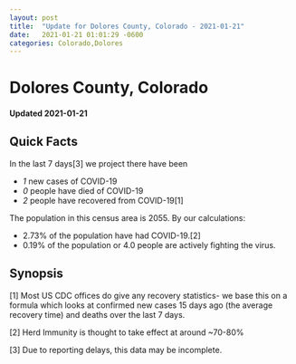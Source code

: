 ```yaml
---
layout: post
title:  "Update for Dolores County, Colorado - 2021-01-21"
date:   2021-01-21 01:01:29 -0600
categories: Colorado,Dolores
---
```


# Dolores County, Colorado
#### Updated 2021-01-21

## Quick Facts

In the last 7 days[3] we project there have been
- *1* new cases of COVID-19
- *0* people have died of COVID-19
- *2* people have recovered from COVID-19[1]

The population in this census area is 2055. By our calculations:
- 2.73% of the population have had COVID-19.[2]
- 0.19% of the population or 4.0 people are actively fighting the virus.

## Synopsis




[1] Most US CDC offices do give any recovery statistics- we base this on a formula which looks at confirmed new cases
15 days ago (the average recovery time) and deaths over the last 7 days.

[2] Herd Immunity is thought to take effect at around ~70-80%

[3] Due to reporting delays, this data may be incomplete.
 
    